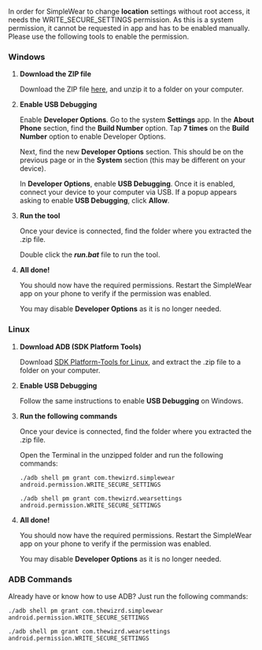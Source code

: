 In order for SimpleWear to change **location** settings without root access, it needs the WRITE_SECURE_SETTINGS permission. As this is a system permission, it cannot be requested in app and has to be enabled manually. Please use the following tools to enable the permission.

### **Windows**
1. **Download the ZIP file**

    Download the ZIP file [here](https://github.com/SimpleAppProjects/SimpleWear/releases/download/v1.9.0_r0/SettingsEnabler.zip), and unzip it to a folder on your computer.

2. **Enable USB Debugging**

    Enable **Developer Options**. Go to the system **Settings** app. In the **About Phone** section, find the **Build Number** option. Tap **7 times** on the **Build Number** option to enable Developer Options.

    Next, find the new **Developer Options** section. This should be on the previous page or in the **System** section (this may be different on your device).

    In **Developer Options**, enable **USB Debugging**. Once it is enabled, connect your device to your computer via USB. If a popup appears asking to enable **USB Debugging**, click **Allow**.

3. **Run the tool**

    Once your device is connected, find the folder where you extracted the .zip file.

    Double click the _**run.bat**_ file to run the tool.

4. **All done!**

    You should now have the required permissions. Restart the SimpleWear app on your phone to verify if the permission was enabled.

    You may disable **Developer Options** as it is no longer needed.

### **Linux**
1. **Download ADB (SDK Platform Tools)**

    Download [SDK Platform-Tools for Linux](https://developer.android.com/studio/releases/platform-tools.html), and extract the .zip file to a folder on your computer.

2. **Enable USB Debugging**

    Follow the same instructions to enable **USB Debugging** on Windows.

3. **Run the following commands**

    Once your device is connected, find the folder where you extracted the .zip file. 

    Open the Terminal in the unzipped folder and run the following commands:

    `./adb shell pm grant com.thewizrd.simplewear android.permission.WRITE_SECURE_SETTINGS`

    `./adb shell pm grant com.thewizrd.wearsettings android.permission.WRITE_SECURE_SETTINGS`

4. **All done!**

    You should now have the required permissions. Restart the SimpleWear app on your phone to verify if the permission was enabled.

    You may disable **Developer Options** as it is no longer needed.

### ADB Commands
Already have or know how to use ADB? Just run the following commands:

`./adb shell pm grant com.thewizrd.simplewear android.permission.WRITE_SECURE_SETTINGS`

`./adb shell pm grant com.thewizrd.wearsettings android.permission.WRITE_SECURE_SETTINGS`